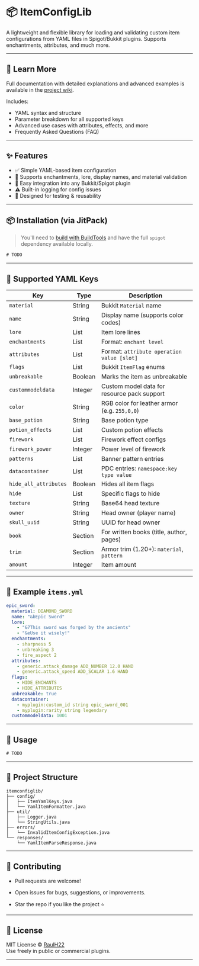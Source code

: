 # 📦 ItemConfigLib

A lightweight and flexible library for loading and validating custom item configurations from YAML files in Spigot/Bukkit plugins. Supports enchantments, attributes, and much more.

---

## 📖 Learn More

Full documentation with detailed explanations and advanced examples is available in the [project wiki](https://github.com/RaulH22/ItemConfigLib/wiki).

Includes:
- YAML syntax and structure
- Parameter breakdown for all supported keys
- Advanced use cases with attributes, effects, and more
- Frequently Asked Questions (FAQ)

---

## ✨ Features

- ✅ Simple YAML-based item configuration
- 🧱 Supports enchantments, lore, display names, and material validation
- 📜 Easy integration into any Bukkit/Spigot plugin
- ⚠️ Built-in logging for config issues
- 🧪 Designed for testing & reusability

---

## 📦 Installation (via JitPack)

> You'll need to [build with BuildTools](https://www.spigotmc.org/wiki/buildtools/) and have the full `spigot` dependency available locally.

```xml
# TODO
````

* * *

🔑 Supported YAML Keys
----------------------

| Key | Type | Description |
| --- | --- | --- |
| `material` | String | Bukkit `Material` name |
| `name` | String | Display name (supports color codes) |
| `lore` | List | Item lore lines |
| `enchantments` | List | Format: `enchant level` |
| `attributes` | List | Format: `attribute operation value [slot]` |
| `flags` | List | Bukkit `ItemFlag` enums |
| `unbreakable` | Boolean | Marks the item as unbreakable |
| `custommodeldata` | Integer | Custom model data for resource pack support |
| `color` | String | RGB color for leather armor (e.g. `255,0,0`) |
| `base_potion` | String | Base potion type |
| `potion_effects` | List | Custom potion effects |
| `firework` | List | Firework effect configs |
| `firework_power` | Integer | Power level of firework |
| `patterns` | List | Banner pattern entries |
| `datacontainer` | List | PDC entries: `namespace:key type value` |
| `hide_all_attributes` | Boolean | Hides all item flags |
| `hide` | List | Specific flags to hide |
| `texture` | String | Base64 head texture |
| `owner` | String | Head owner (player name) |
| `skull_uuid` | String | UUID for head owner |
| `book` | Section | For written books (title, author, pages) |
| `trim` | Section | Armor trim (1.20+): `material`, `pattern` |
| `amount` | Integer | Item amount |

* * *

📘 Example `items.yml`
----------------------

```yaml
epic_sword:
  material: DIAMOND_SWORD
  name: "&bEpic Sword"
  lore:
    - "&7This sword was forged by the ancients"
    - "&eUse it wisely!"
  enchantments:
    - sharpness 5
    - unbreaking 3
    - fire_aspect 2
  attributes:
    - generic.attack_damage ADD_NUMBER 12.0 HAND
    - generic.attack_speed ADD_SCALAR 1.6 HAND
  flags:
    - HIDE_ENCHANTS
    - HIDE_ATTRIBUTES
  unbreakable: true
  datacontainer:
    - myplugin:custom_id string epic_sword_001
    - myplugin:rarity string legendary
  custommodeldata: 1001
```

* * *

🧪 Usage
--------

```java
# TODO
```

* * *

📁 Project Structure
--------------------

```
itemconfiglib/
├── config/
│   ├── ItemYamlKeys.java
│   └── YamlItemFormatter.java
├── util/
│   ├── Logger.java
│   └── StringUtils.java
├── errors/
│   └── InvalidItemConfigException.java
└── responses/
    └── YamlItemParseResponse.java
```

* * *

👥 Contributing
---------------

*   Pull requests are welcome!
    
*   Open issues for bugs, suggestions, or improvements.
    
*   Star the repo if you like the project ⭐
    

* * *

📜 License
----------

MIT License © [RaulH22](https://github.com/RaulH22)  
Use freely in public or commercial plugins.

* * *


